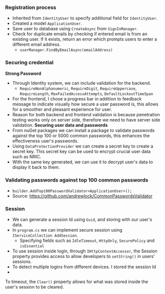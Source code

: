 ### Registration process
- Inherited from `IdentityUser` to specify additional field for `IdentityUser`.
- Created a model `ApplicationUser`.
- Save user to database using `CreateAsync` from `SignInManager`.
- Check for duplicate emails by checking if entered email is from an existing user. If it exists, return an error which prompts users to enter a different email address.
	- `userManager.FindByEmailAsync(emailAddress)`

### Securing credential
**Strong Password**
- Through Identity system, we can include validation for the backend.
	- `RequireNonAlphanumeric`, `RequireDigit`, `RequireUppercase`, `RequireLength`, `MaxFailedAccessAttempts`, `DefaultLockoutTimeSpan`
- For the frontend, I chose a progress bar in addition to feedback message to indicate visually how secure a user password is, this allows for a smoother and pleasant experience for user. 
- Reason for both backend and frontend validation is because penetration testing works only on server side, therefore we need to have server side validation.
**Securing user data and passwords**
- From nuGet packages we can install a package to validate passwords against the top 100 or 5000 common passwords, this enhances the effectiveness user's passwords.
- Using `DataProtectionProvider` we can create a secret key to create a secret key. This secret key can be used to encrypt crucial user data such as NRIC. 
- With the same key generated, we can use it to decrypt user's data to display it back to them.

### Validating passwords against top 100 common passwords
- `builder.AddTop100PasswordValidator<ApplicationUser>();`
- Source: https://github.com/andrewlock/CommonPasswordsValidator

### Session
- We can generate a session Id using `Guid`, and storing with our user's data.
- In `program.cs` we can implement secure session using `IServiceCollection AddSession`.
	- Specifying fields such as `IdleTimeout`, `HttpOnly`, `SecurePolicy` and `isEssential`
- To use session inside login, through `IHttpContextAccessor`, the Session property provides access to allow developers to `setString()` in users' sessions.
- To detect multiple logins from different devices. I stored the session Id 
- 
 To timeout, the `Clear()` property allows for what was stored inside the user's session to be cleared.
 

